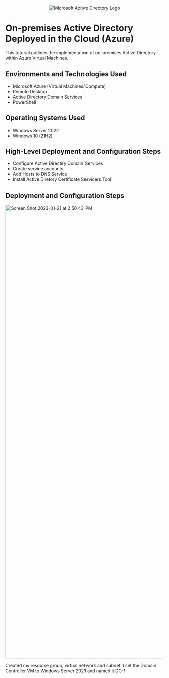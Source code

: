 <p align="center">
<img src="https://i.imgur.com/pU5A58S.png" alt="Microsoft Active Directory Logo"/>
</p>

<h1>On-premises Active Directory Deployed in the Cloud (Azure)</h1>
This tutorial outlines the implementation of on-premises Active Directory within Azure Virtual Machines.<br />




<h2>Environments and Technologies Used</h2>

- Microsoft Azure (Virtual Machines/Compute)
- Remote Desktop
- Active Directory Domain Services
- PowerShell

<h2>Operating Systems Used </h2>

- Windows Server 2022
- Windows 10 (21H2)

<h2>High-Level Deployment and Configuration Steps</h2>

- Configure Active Directiry Domain Services
- Create service accounts 
- Add Hosts to DNS Service
- Install Active Diretory Certificate Servicers Tool

<h2>Deployment and Configuration Steps</h2>

<p>
  
<img width="1440" alt="Screen Shot 2023-01-21 at 2 50 43 PM" src="https://user-images.githubusercontent.com/120864279/213886702-2157a958-8485-4959-96d5-469c75b26115.png">

<p>

Created my resourse group, virtual network and subnet. I set the Domain Controller VM to Windows Server 2021 and named it DC-1

<p>
